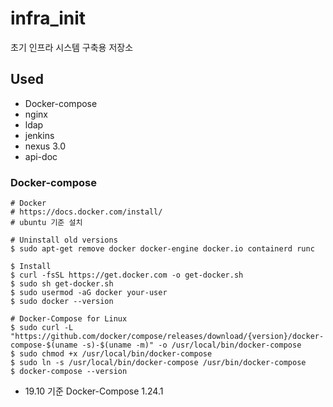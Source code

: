 # infra_init

초기 인프라 시스템 구축용 저장소

## Used
* Docker-compose
* nginx
* ldap
* jenkins
* nexus 3.0
* api-doc

### Docker-compose
```
# Docker
# https://docs.docker.com/install/
# ubuntu 기준 설치

# Uninstall old versions
$ sudo apt-get remove docker docker-engine docker.io containerd runc

$ Install
$ curl -fsSL https://get.docker.com -o get-docker.sh
$ sudo sh get-docker.sh
$ sudo usermod -aG docker your-user
$ sudo docker --version

# Docker-Compose for Linux
$ sudo curl -L "https://github.com/docker/compose/releases/download/{version}/docker-compose-$(uname -s)-$(uname -m)" -o /usr/local/bin/docker-compose
$ sudo chmod +x /usr/local/bin/docker-compose
$ sudo ln -s /usr/local/bin/docker-compose /usr/bin/docker-compose
$ docker-compose --version
```
* 19.10 기준 Docker-Compose 1.24.1
